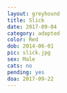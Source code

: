 ```yaml
---
layout: greyhound
title: Slick
date: 2017-09-04
category: adopted
color: Red
dob: 2014-06-01
pic: slick.jpg
sex: Male
cats: no
pending: yes
doa: 2017-09-22
---
```


